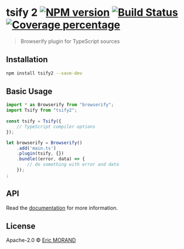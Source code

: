 # tsify 2  [![NPM version][npm-image]][npm-url] [![Build Status][travis-image]][travis-url] [![Coverage percentage][coveralls-image]][coveralls-url]

> Browserify plugin for TypeScript sources

## Installation

```bash
npm install tsify2 --save-dev
```

## Basic Usage

```typescript
import * as Browserify from "browserify";
import Tsify from "tsify2";
  
const tsify = Tsify({
    // TypeScript compiler options
});

let browserify = Browserify()
    .add('main.ts')
    .plugin(tsify, {})
    .bundle((error, data) => {
        // do something with error and data
    });
;
```

## API

Read the [documentation](https://nightlycommit.github.io/tsify2) for more information.

## License

Apache-2.0 © [Eric MORAND]()

[npm-image]: https://badge.fury.io/js/tsify2.svg
[npm-url]: https://npmjs.org/package/tsify2
[travis-image]: https://travis-ci.com/NightlyCommit/tsify2.svg?branch=master
[travis-url]: https://travis-ci.com/NightlyCommit/tsify2
[coveralls-image]: https://coveralls.io/repos/github/NightlyCommit/tsify2/badge.svg
[coveralls-url]: https://coveralls.io/github/NightlyCommit/tsify2